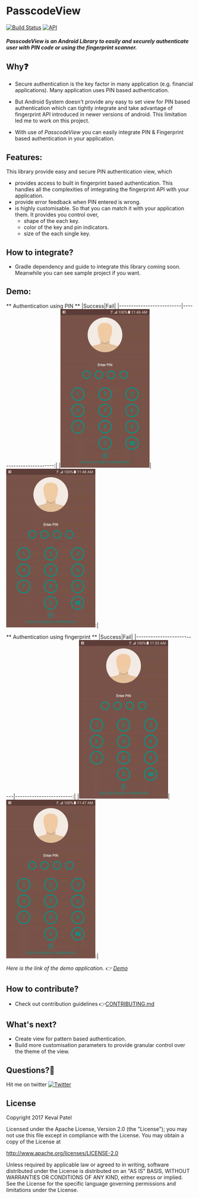 # PasscodeView
[![Build Status](https://travis-ci.org/kevalpatel2106/PasscodeView.svg?branch=master)](https://travis-ci.org/kevalpatel2106/PasscodeView) [![API](https://img.shields.io/badge/API-16%2B-orange.svg?style=flat)](https://android-arsenal.com/api?level=16)

##### PasscodeView is an Android Library to easily and securely authenticate user with PIN code or using the fingerprint scanner.


## Why❓
- Secure authentication is the key factor in many application (e.g. financial applications). Many application uses PIN based authentication. 
- But Android System doesn't provide any easy to set view for PIN based authentication which can tightly integrate and take advantage of fingerprint API introduced in newer versions of android. This limitation led me to work on this project.

- With use of *PasscodeView* you can easily integrate PIN & Fingerprint based authentication in your application. 


## Features:
This library provide easy and secure PIN authentication view, which
- provides access to built in fingerprint based authentication. This handles all the complexities of imtegrating the fingerprint API with your application.
- provide error feedback when PIN entered is wrong.
- is highly customisable. So that you can match it with your application them. It provides you control over,
  - shape of the each key.
  - color of the key and pin indicators.
  - size of the each single key.
  

## How to integrate?
- Gradle dependency and guide to integrate this library coming soon. Meanwhile you can see sample project if you want.


## Demo: 
** Authentication using PIN **
|Success|Fail|
|--------------------------|------------------------:|
|![PIN Success](/resource/pin_success.gif)|![PIN Failed](/resource/fingerprint_failed.gif):|

** Authentication using fingerprint **
|Success|Fail|
|--------------------------|------------------------:|
|![Fingerprint Success](/resource/fingerprint_success.gif)|![Fingerprint Failed](/resource/pin_failed.gif):|

*Here is the link of the demo application. 👉 [Demo](resource/sample.apk)*


## How to contribute?
* Check out contribution guidelines 👉[CONTRIBUTING.md](https://github.com/kevalpatel2106/PasscodeView/blob/master/CONTRIBUTING.md)


## What's next?
- Create view for pattern based authentication.
- Build more customisation parameters to provide granular control over the theme of the view. 


## Questions?🤔
Hit me on twitter [![Twitter](https://img.shields.io/badge/Twitter-@kevalpatel2106-blue.svg?style=flat)](https://twitter.com/kevalpatel2106)


## License
Copyright 2017 Keval Patel

Licensed under the Apache License, Version 2.0 (the "License"); you may not use this file except in compliance with the License. You may obtain a copy of the License at

http://www.apache.org/licenses/LICENSE-2.0

Unless required by applicable law or agreed to in writing, software distributed under the License is distributed on an "AS IS" BASIS, WITHOUT WARRANTIES OR CONDITIONS OF ANY KIND, either express or implied. See the License for the specific language governing permissions and limitations under the License.


